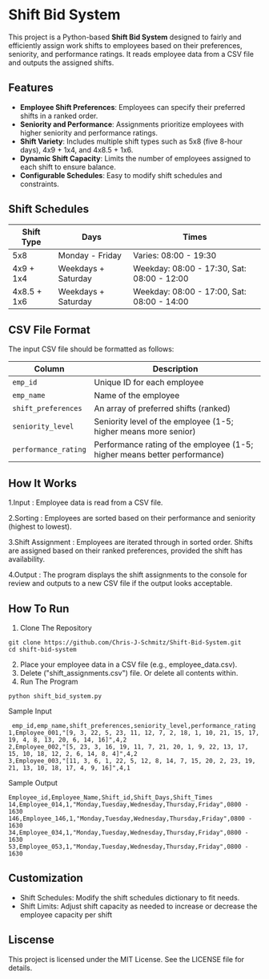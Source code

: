 # Shift Bid System

This project is a Python-based **Shift Bid System** designed to fairly and efficiently assign work shifts to employees based on their preferences, seniority, and performance ratings. It reads employee data from a CSV file and outputs the assigned shifts.

## Features

- **Employee Shift Preferences**: Employees can specify their preferred shifts in a ranked order.
- **Seniority and Performance**: Assignments prioritize employees with higher seniority and performance ratings.
- **Shift Variety**: Includes multiple shift types such as 5x8 (five 8-hour days), 4x9 + 1x4, and 4x8.5 + 1x6.
- **Dynamic Shift Capacity**: Limits the number of employees assigned to each shift to ensure balance.
- **Configurable Schedules**: Easy to modify shift schedules and constraints.

## Shift Schedules

| Shift Type | Days                                    | Times                              |
|------------|----------------------------------------|------------------------------------|
| 5x8        | Monday - Friday                        | Varies: 08:00 - 19:30             |
| 4x9 + 1x4  | Weekdays + Saturday                    | Weekday: 08:00 - 17:30, Sat: 08:00 - 12:00 |
| 4x8.5 + 1x6| Weekdays + Saturday                    | Weekday: 08:00 - 17:00, Sat: 08:00 - 14:00 |

## CSV File Format

The input CSV file should be formatted as follows:

| Column             | Description                                                              |
|--------------------|--------------------------------------------------------------------------|
| `emp_id`           | Unique ID for each employee                                             |
| `emp_name`         | Name of the employee                                                    |
| `shift_preferences`| An array of preferred shifts (ranked)                                   |
| `seniority_level`  | Seniority level of the employee (1-5; higher means more senior)         |
| `performance_rating`| Performance rating of the employee (1-5; higher means better performance)|


## How It Works
1.Input
: Employee data is read from a CSV file.

2.Sorting
: Employees are sorted based on their performance and seniority (highest to lowest).

3.Shift Assignment
: Employees are iterated through in sorted order.
    Shifts are assigned based on their ranked preferences, provided the shift has availability.


4.Output
: The program displays the shift assignments to the console for review and outputs 
to a new CSV file if the output looks acceptable. 

## How To Run
1. Clone The Repository
```
git clone https://github.com/Chris-J-Schmitz/Shift-Bid-System.git
cd shift-bid-system
```
2. Place your employee data in a CSV file (e.g., employee_data.csv).
3. Delete ("shift_assignments.csv") file. Or delete all contents within. 
3. Run The Program
``` 
python shift_bid_system.py
```

Sample Input
```
 emp_id,emp_name,shift_preferences,seniority_level,performance_rating
1,Employee_001,"[9, 3, 22, 5, 23, 11, 12, 7, 2, 18, 1, 10, 21, 15, 17, 19, 4, 8, 13, 20, 6, 14, 16]",4,2
2,Employee_002,"[5, 23, 3, 16, 19, 11, 7, 21, 20, 1, 9, 22, 13, 17, 15, 10, 18, 12, 2, 6, 14, 8, 4]",4,2
3,Employee_003,"[11, 3, 6, 1, 22, 5, 12, 8, 14, 7, 15, 20, 2, 23, 19, 21, 13, 10, 18, 17, 4, 9, 16]",4,1
```

Sample Output
```
Employee_id,Employee_Name,Shift_id,Shift_Days,Shift_Times
14,Employee_014,1,"Monday,Tuesday,Wednesday,Thursday,Friday",0800 - 1630
146,Employee_146,1,"Monday,Tuesday,Wednesday,Thursday,Friday",0800 - 1630
34,Employee_034,1,"Monday,Tuesday,Wednesday,Thursday,Friday",0800 - 1630
53,Employee_053,1,"Monday,Tuesday,Wednesday,Thursday,Friday",0800 - 1630
```

## Customization
- Shift Schedules: Modify the shift schedules dictionary to fit needs.
- Shift Limits: Adjust shift capacity as needed to increase or decrease the employee capacity per shift

## Liscense 
This project is licensed under the MIT License. See the LICENSE file for details.


